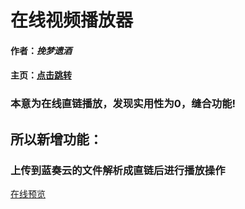 # **在线视频播放器**
#### 作者：*挽梦遗酒*
#### 主页：[点击跳转](https://f.wps.cn/ksform/w/write/Z1gwVE3I#routePromt)

### 本意为在线直链播放，发现实用性为0，缝合功能!

## 所以新增功能：
### 上传到蓝奏云的文件解析成直链后进行播放操作


[在线预览](https://ls-wanmeng.github.io/VideoPlayer/Home)
